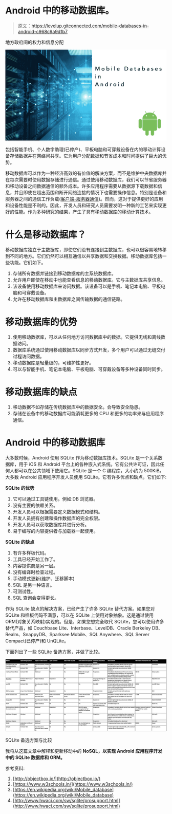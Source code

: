 # Android 中的移动数据库。

> 原文：<https://levelup.gitconnected.com/mobile-databases-in-android-c968c9a9d1b7>

地方政府间的权力和信息分配

![](img/2dc002ef29d420699b17178cd0082795.png)

包括智能手机、个人数字助理(已停产)、平板电脑和可穿戴设备在内的移动计算设备存储数据并在网络间共享。它为用户分配数据和节省成本和时间提供了巨大的优势。

移动数据库可以作为一种经济高效的有价值的解决方案，而不是维护中央数据库并在每次需要时使用数据存储进行通信。通过使用移动数据库，我们可以节省服务器和移动设备之间数据通信的额外成本。许多应用程序需要从数据源下载数据和信息，并且即使在超出范围和断开网络连接的情况下也需要操作信息。特别是设备和服务器之间的通信工作负载([客户端-服务器通信](https://en.wikipedia.org/wiki/Client%E2%80%93server_model#Client_and_server_communication))。然而，这对于提供更好的应用和设备性能是不利的。因此，开发人员和研究人员需要发明一种新的工艺来实现更好的性能。作为多种研究的结果，产生了具有移动数据库的移动计算技术。

# 什么是移动数据库？

移动数据库独立于主数据库，即使它们没有连接到主数据库，也可以很容易地转移到不同的地方。它们仍然可以相互通信以共享数据和交换数据。移动数据库包括一些功能。它们如下。

1.  存储所有数据并链接到移动数据库的主系统数据库。
2.  允许用户即使在移动中也能查看信息的移动数据库。它与主数据库共享信息。
3.  该设备使用移动数据库来访问数据。该设备可以是手机、笔记本电脑、平板电脑和可穿戴设备。
4.  允许在移动数据库和主数据库之间传输数据的通信链路。

# 移动数据库的优势

1.  使用移动数据库，可以从任何地方访问数据库中的数据。它提供无线和离线数据访问。
2.  数据库系统通过使用移动数据库以同步方式开发，多个用户可以通过无缝交付过程访问数据。
3.  移动数据库是轻量级的，可维护性更好。
4.  可以与智能手机、笔记本电脑、平板电脑、可穿戴设备等多种设备同时同步。

# 移动数据库的缺点

1.  移动数据不如存储在传统数据库中的数据安全。会导致安全隐患。
2.  存储在设备中的移动数据库可能消耗更多的 CPU 和更多的功率来与应用程序通信。

# **Android 中的移动数据库**

大多数时候，Android 使用 SQLite 作为移动数据库技术。SQLite 是一个关系数据库，用于 iOS 和 Android 平台上的各种嵌入式系统。它有公共许可证，因此任何人都可以在公共领域下使用它。SQLite 是一个 C 编程库，大小约为 500KiB。大多数 Android 应用程序开发人员使用 SQLite。它有许多优点和缺点。它们如下:

**SQLite 的优势**

1.  它可以通过工具链使用。例如:DB 浏览器。
2.  没有主要的依赖关系。
3.  开发人员可以根据需要定义数据模式和结构。
4.  开发人员拥有创建和操作数据库的完全权限。
5.  开发人员可以获取数据库并进行分析。
6.  易于编写的内容提供者与加载器一起使用。

**SQLite 的缺点**

1.  有许多样板代码。
2.  工具已经开始工作了。
3.  内容提供商是另一层。
4.  没有编译时检查过程。
5.  手动模式更新(维护、迁移脚本)
6.  SQL 是另一种语言。
7.  可测试性。
8.  SQL 查询会变得更长。

作为 SQLite 缺点的解决方案，已经产生了许多 SQLite 替代方案。如果您对 SQLite 和样板代码不满意，可以在 SQLite 上使用对象抽象。这是通过使用 ORM(对象关系映射)实现的。但是，如果您想完全取代 SQLite，您可以使用许多替代产品，如 Couchbase Lite、Interbase、LevelDB、Oracle Berkeley DB、Realm、SnappyDB、Sparksee Mobile、SQL Anywhere、SQL Server Compact(已停产)和 UnQLite。

下面列出了一些 SQLite 备选方案，并做了比较。

![](img/a7d4dab0bc4d6c83103543a4cb3d54d7.png)

SQLite 备选方案与比较

我将从这篇文章中解释和更新移动中的 **NoSQL，以实现 Android 应用程序开发中的 SQLite 数据库和 ORM。**

参考资料:

1.  [http://objectbox.io/](http://objectbox.io/)
2.  [https://www.w3schools.in/](https://www.w3schools.in/)
3.  [https://en.wikipedia.org/wiki/Mobile_database](https://en.wikipedia.org/wiki/Mobile_database)
4.  [http://www.hwaci.com/sw/sqlite/prosupport.html](http://www.hwaci.com/sw/sqlite/prosupport.html)